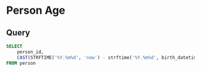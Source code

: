 <!--


Author:Nathan Buesgens



CDM Version:5.4



Use Case:Getting Started


-->

# Person Age










 
## Query
```sql
SELECT 
	person_id,
	CAST(STRFTIME('%Y.%m%d', 'now') - strftime('%Y.%m%d', birth_datetime) as int)
FROM person
```



